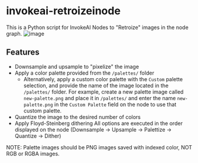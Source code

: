 # invokeai-retroizeinode
This is a Python script for InvokeAI Nodes to "Retroize" images in the node graph.
![image](https://github.com/Ar7ific1al/invokeai-retroizeinode/assets/2306586/57098f08-0d99-44aa-8a97-36e8e96ce127)

## Features
- Downsample and upsample to "pixelize" the image
- Apply a color palette provided from the `/palettes/` folder
  - Alternatively, apply a custom color palette with the `Custom` palette selection, and provide the name of the image located in the `/palettes/` folder. For example, create a new palette image called `new-palette.png` and place it in `/palettes/` and enter the name `new-palette.png` in the `Custom Palette` field on the node to use that custom palette.
- Quantize the image to the desired number of colors
- Apply Floyd-Steinberg dithering
All options are executed in the order displayed on the node (Downsample -> Upsample -> Palettize -> Quantize -> Dither)

NOTE: Palette images should be PNG images saved with indexed color, NOT RGB or RGBA images.
